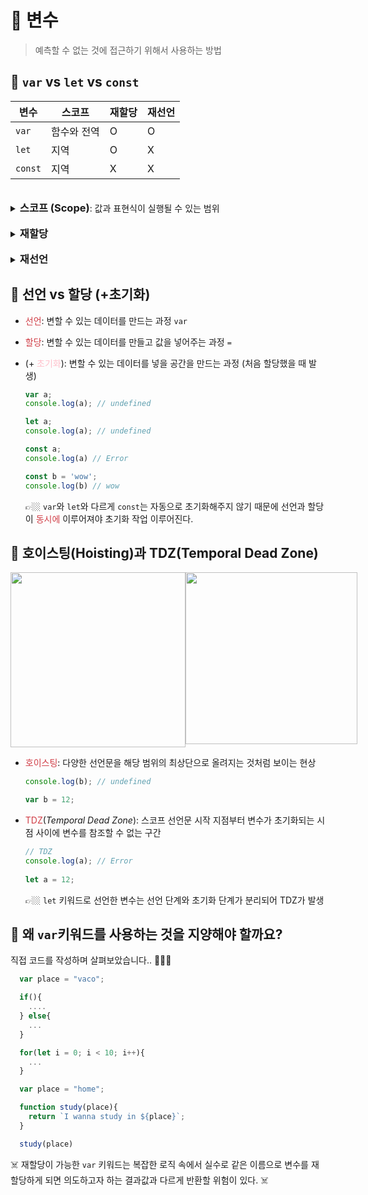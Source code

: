 # 📍 변수
> <p>예측할 수 없는 것에 접근하기 위해서 사용하는 방법</p>

## 📌 `var` vs `let` vs `const`
변수| 스코프 | 재할당 | 재선언
----|--------|--------|---------
`var` | 함수와 전역   |   O    |   O
`let` | 지역   |   O    |   X
`const`|지역   |   X    |   X

<br>
    <details>
    <summary><h3 style="display: inline">스코프 (Scope)</h3>: 값과 표현식이 실행될 수 있는 범위</summary>

   ```jsx
    function a(){
      if(true){
        var x = 1;
      }
      console.log(x); // 1
    }

    console.log(x); // Error
   ```
   👉🏼 `var` 키워드는 함수(스코프) 내부에서 선언한 변수는 함수 블록 안에서 어디서나 접근이 가능 
   ```jsx
    function a(){
      if(true){
        let x = 1;
      }

      console.log(x); // Error
    }
   ```
  👉🏼 `let` 키워드는 선언된 스코프 내부에서<span style="color: #D03C45">만</span> 접근이 가능
  </details>

  <br>
  
  <details>
  <summary><h3 style="display: inline">재할당</h3></summary>

  ```jsx
    let a = 12;
    console.log(a);  // 12

    a = 14;
    console.log(a);  // 14
  ```
  👉🏼 `let` 키워드는 선언한 변수의 값을 다시 할당하는 것이 가능
  ```jsx
    const b = 14;
    b = 15; // Error
  ```
  👉🏼 `const` 키워드는 상수를 변수로 선언하기 때문에 재할당이 불가능 ❌
  </details>

  <br>

  <details>

  <summary><h3 style="display: inline">재선언</h3></summary>

  ```jsx
    let a = 12;
    console.log(a);  // 12

    let a = 14; // Error
  ```
  👉🏼 `let` 키워드는 재할당은 가능하지만 선언된 변수를 다시 선언하는 것은 불가능 ❌
  ```jsx
    var a = 12;
    console.log(a); // 12

    var a = 14;
    console.log(a); // 14
  ```
  👉🏼 `var` 키워드는 언제나 재할당이 가능
  </details>

## 📌 선언 vs 할당 (+초기화)

- <span style="color: #D03C45">선언</span>: 변할 수 있는 데이터를 만드는 과정 `var`
- <span style="color: #D03C45">할당</span>: 변할 수 있는 데이터를 만들고 값을 넣어주는 과정 `=`
- (+ <span style="color: pink">초기화</span>): 변할 수 있는 데이터를 넣을 공간을 만드는 과정 (처음 할당했을 때 발생)
  ```jsx
  var a;
  console.log(a); // undefined
  ```

  ```jsx
  let a;
  console.log(a); // undefined
  ```
  ```jsx
  const a;
  console.log(a) // Error

  const b = 'wow';
  console.log(b) // wow
  ```
  👉🏼 `var`와 `let`와 다르게 `const`는 자동으로 초기화해주지 않기 때문에 선언과 할당이 <span style="color: #D03C45">동시에</span> 이루어져야 초기화 작업 이루어진다.

## 📌 호이스팅(Hoisting)과 TDZ(Temporal Dead Zone)
<div style="display: flex; justify-content: space-evenly">
  <img src="../발표자료/img/var.jpeg" width="280px">
  <img src="../발표자료/img/let.jpeg" width="275px">
</div>

- <span style="color: #D03C45">호이스팅</span>: 다양한 선언문을 해당 범위의 최상단으로 올려지는 것처럼 보이는 현상
  ```jsx
  console.log(b); // undefined

  var b = 12;
  ```

- <span style="color: #D03C45">TDZ</span>(_Temporal Dead Zone_): 스코프 선언문 시작 지점부터 변수가 초기화되는 시점 사이에 변수를 참조할 수 없는 구간
  ```jsx
  // TDZ
  console.log(a); // Error
 
  let a = 12;
  ```
  👉🏼 `let` 키워드로 선언한 변수는 선언 단계와 초기화 단계가 분리되어 TDZ가 발생

## 🤔 왜 `var`키워드를 사용하는 것을 지양해야 할까요?
직접 코드를 작성하며 살펴보았습니다.. 👨🏻‍💻
```jsx
  var place = "vaco";

  if(){
    ....
  } else{
    ...
  }

  for(let i = 0; i < 10; i++){
    ...
  }

  var place = "home";

  function study(place){
    return `I wanna study in ${place}`;
  }

  study(place)
```
☠️ 재할당이 가능한 `var` 키워드는 복잡한 로직 속에서 실수로 같은 이름으로 변수를 재할당하게 되면 의도하고자 하는 결과값과 다르게 반환할 위험이 있다. ☠️
